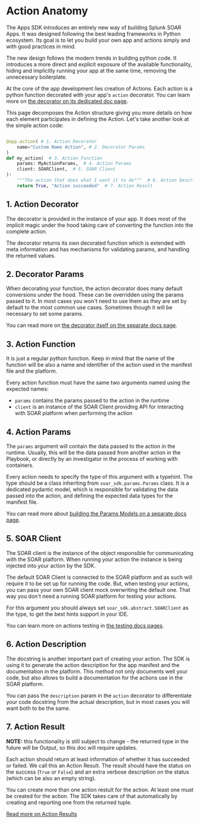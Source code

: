 # Action Anatomy

The Apps SDK introduces an entirely new way of building Splunk SOAR Apps. It was designed following the best
leading frameworks in Python ecosystem. Its goal is to let you build your own app and actions simply and with
good practices in mind.

The new design follows the modern trends in building python code. It introduces a more direct and explicit exposure
of the available functionality, hiding and implicitly running your app at the same time, removing the unnecessary
boilerplate.

At the core of the app development lies creation of Actions. Each action is a python function decorated with your
app's `action` decorator. You can learn more on [the decorator on its dedicated doc page](./action_decorator.md).

This page decomposes the Action structure giving you more details on how each element participates in defining the Action.
Let's take another look at the simple action code:

```python

@app.action( # 1. Action Decorator
    name="Custom Name Action", # 2. Decorator Params
)
def my_action(  # 3. Action Function
    params: MyActionParams,  # 4. Action Params
    client: SOARClient,  # 5. SOAR Client
):
    """The action that does what I want it to do"""  # 6. Action Description
    return True, "Action succeeded"  # 7. Action Result
```

## 1. Action Decorator

The decorator is provided in the instance of your app. It does most of the implicit magic under the hood
taking care of converting the function into the complete action.

The decorator returns its own decorated function which is extended with meta information and has mechanisms for
validating params, and handling the returned values.

## 2. Decorator Params

When decorating your function, the action decorator does many default conversions under the hood. These can be
overridden using the params passed to it. In most cases you won't need to use them as they are set by default to
the most common use cases. Sometimes though it will be necessary to set some params.

You can read more on [the decorator itself on the separate docs page](./action_decorator.md).

## 3. Action Function

It is just a regular python function. Keep in mind that the name of the function will be also a name and identifier
of the action used in the manifest file and the platform.

Every action function must have the same two arguments named using the expected names:
- `params` contains the params passed to the action in the runtime
- `client` is an instance of the SOAR Client providing API for interacting with SOAR platform when performing the action

## 4. Action Params

The `params` argument will contain the data passed to the action in the runtime. Usually, this will be the data passed
from another action in the Playbook, or directly by an investigator in the process of working with containers.

Every action needs to specify the type of this argument with a typehint. The type should be a class inheriting from
`soar_sdk.params.Params` class. It is a dedicated pydantic model, which is responsible for validating the data passed into
the action, and defining the expected data types for the manifest file.

You can read more about [building the Params Models on a separate docs page](./action_params.md).

## 5. SOAR Client

The SOAR client is the instance of the object responsible for communicating with the SOAR platform. When running
your action the instance is being injected into your action by the SDK.

The default SOAR Client is connected to the SOAR platform and as such will require it to be set up for running the code.
But, when testing your actions, you can pass your own SOAR client mock overwriting the default one. That way you
don't need a running SOAR platform for testing your actions.

For this argument you should always set `soar_sdk.abstract.SOARClient` as the type, to get the best hints support in your
IDE.

You can learn more on actions testing in [the testing docs pages](/docs/testing/index.md).

## 6. Action Description

The docstring is another important part of creating your action. The SDK is using it to generate the action description
for the app manifest and the documentation in the platform. This method not only documents well your code, but also
allows to build a documentation for the actions use in the SOAR platform.

You can pass the `description` param in the `action` decorator to differentiate your code docstring from the actual
description, but in most cases you will want both to be the same.

## 7. Action Result

**NOTE:** this functionality is still subject to change - the returned type in the future will be Output, so this doc
will require updates.

Each action should return at least information of whether it has succeeded or failed. We call this an Action Result.
The result should have the status on the success (`True` or `False`) and an extra verbose description on the status
(which can be also an empty string).

You can create more than one action restult for the action. At least one must be created for the action. The SDK
takes care of that automatically by creating and reporting one from the returned tuple.

[Read more on Action Results](./action_results.md)
